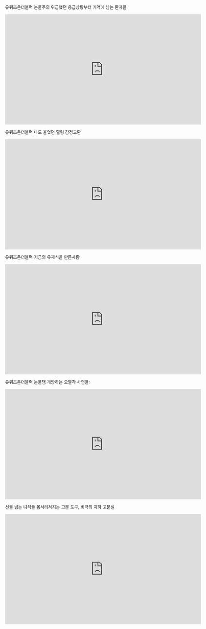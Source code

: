 유퀴즈온더블럭 눈물주의 위급했던 응급상황부터 기억에 남는 환자들
<iframe width="640" height="360" src="https://www.youtube.com/embed/gNZ-PVZqA7U" title="[#티전드] (눈물주의💧) 위급했던 응급상황부터 기억에 남는 환자들까지.. 유퀴즈 의사 자기님들 이야기 모음 | #유퀴즈온더블럭 #Diggle" frameborder="0" allow="accelerometer; autoplay; clipboard-write; encrypted-media; gyroscope; picture-in-picture" allowfullscreen></iframe>

유퀴즈온더블럭 나도 울었던 힐링 감정교환
<iframe width="640" height="360" src="https://www.youtube.com/embed/B9-8cPXI6sU" title="[#하이라이트#] 심리치료사부터 타로전문가까지... 최多 캐릭터 보유한 배우 김영선 자기님의 매력#유퀴즈온더블럭 EP.91 | tvN 210127 방송" frameborder="0" allow="accelerometer; autoplay; clipboard-write; encrypted-media; gyroscope; picture-in-picture" allowfullscreen></iframe>

유퀴즈온더블럭 지금의 유재석을 만든사람
<iframe width="640" height="360" src="https://www.youtube.com/embed/_oRaN3zkv-w" title="[#유퀴즈온더블럭] 남다른 선구안으로 국민 예능 '무한도전'을 지켜주신 김영희 자기님✨ PD님이 말하는 무명시절 유재석 캐스팅 비하인드! | #갓구운클립 #Diggle" frameborder="0" allow="accelerometer; autoplay; clipboard-write; encrypted-media; gyroscope; picture-in-picture" allowfullscreen></iframe>

유퀴즈온더블럭 눈물댐 개방하는 오열각 사연들💧
<iframe width="640" height="360" src="https://www.youtube.com/embed/egDP9TaNjIQ" title="[#모아봤zip] 눈물댐 개방하는 오열각 사연들💧 미안하다, 고맙다 반복하는 자기님들에 맴찢폭발,, | #유퀴즈온더블럭 | #Diggle" frameborder="0" allow="accelerometer; autoplay; clipboard-write; encrypted-media; gyroscope; picture-in-picture" allowfullscreen></iframe>

선을 넘는 녀석들 몸서리쳐지는 고문 도구, 비극의 지하 고문실
<iframe width="640" height="360" src="https://www.youtube.com/embed/hJK2WDSREIA" title="몸서리쳐지는 고문 도구, 비극의 지하 고문실" frameborder="0" allow="accelerometer; autoplay; clipboard-write; encrypted-media; gyroscope; picture-in-picture" allowfullscreen></iframe>